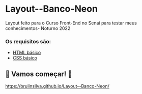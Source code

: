 # Layout--Banco-Neon
Layout feito para o  Curso Front-End no Senai para testar meus conhecimentos- Noturno 2022

### Os requisitos são:

* [HTML básico](https://www.w3schools.com/html/)
* [CSS básico](https://developer.mozilla.org/pt-BR/docs/Web/CSS)

## 🚀 Vamos começar! 🚀



https://bruiinsilva.github.io/Layout--Banco-Neon/
